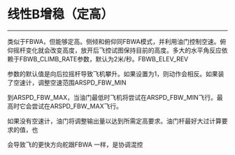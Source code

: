 # 线性B增稳（定高）

---

类似于FBWA，但能够定高。侧倾和俯仰同FBWA模式，并利用油门控制空速。俯仰摇杆变化就会改变高度，放开后飞控试图保持目前的高度。多大的水平角反应依赖于FBWB\_CLIMB\_RATE参数，默认为2米/秒。FBWB\_ELEV\_REV

参数的默认值是向后拉摇杆导致飞机攀升。如果设置为1，则动作会相反。如果装了空速计，调整空速范围ARSPD\_FBW\_MIN

到ARSPD\_FBW\_MAX，当油门最低时飞机将尝试在ARSPD\_FBW\_MIN飞行。最高时它会尝试在ARSPD\_FBW\_MAX飞行。

如果没有空速计，油门将调整输出量以达到所需定高要求。油门杆最好大过计算要求的值，也

会导致飞的更快方向舵跟FBWA 一样，是协调混控


